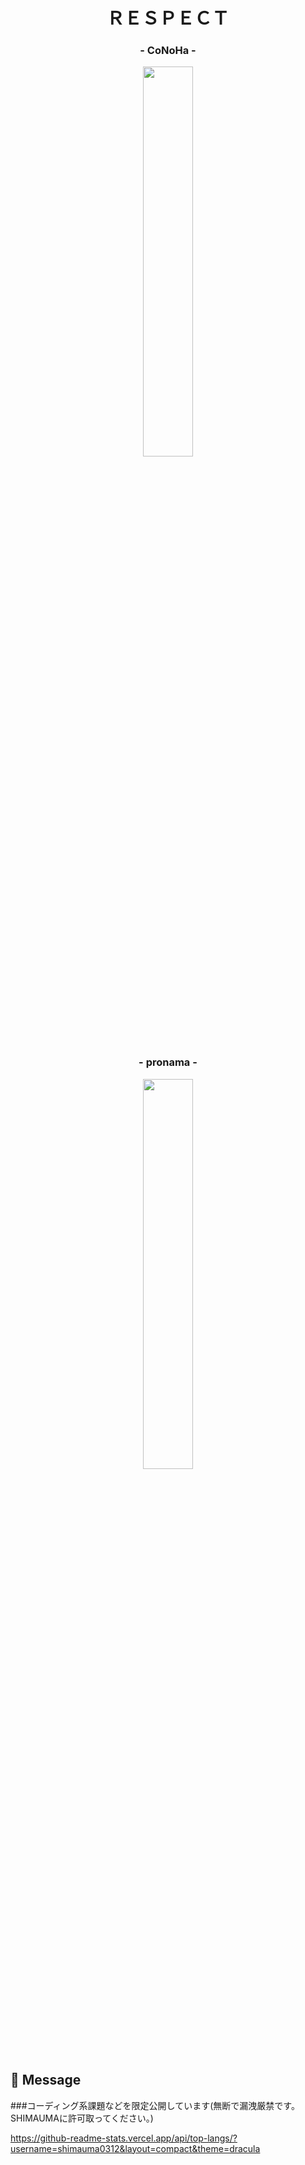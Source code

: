 #
<h1 align="center">ＲＥＳＰＥＣＴ</h1>
<h3 align="center">- CoNoHa -</h3>

<p align="center">
  <img src="https://pbs.twimg.com/media/FcrHPPEaEAAartP?format=png&name=360x360" width=40%>
</p>

<h3 align="center">- pronama -</h3>

<p align="center">
  <img src="https://is4-ssl.mzstatic.com/image/thumb/Purple71/v4/5e/7b/57/5e7b5730-c8a7-e58f-f4d7-6b50eba9524e/iMessage_App_Icon-1x_U007emarketing-0-0-GLES2_U002c0-512MB-sRGB-0-0-0-85-181-0-0-0-0.png/266x200bb.jpeg" width=40%>
</p>

## 💬 Message
###コーディング系課題などを限定公開しています(無断で漏洩厳禁です。SHIMAUMAに許可取ってください。)

https://github-readme-stats.vercel.app/api/top-langs/?username=shimauma0312&layout=compact&theme=dracula

